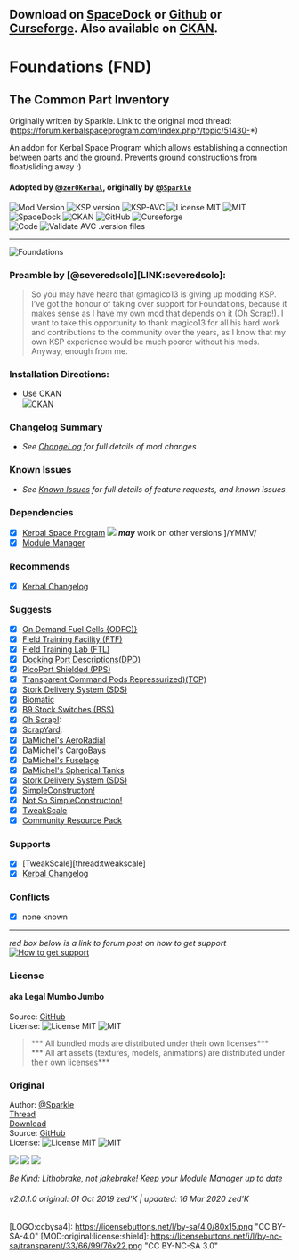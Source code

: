<!-- Readme.md v1.1.4.0
Foundations (FND)
created: 01 Oct 19
updated: 2020 04 10 -->

## Download on [SpaceDock][MOD:rel-spacedock] or [Github][MOD:rel-github] or [Curseforge][MOD:rel-curseforge]. Also available on [CKAN][MOD:rel-ckan].  

# Foundations (FND)
## The Common Part Inventory


Originally written by Sparkle. Link to the original mod thread: (https://forum.kerbalspaceprogram.com/index.php?/topic/51430-*)

An addon for Kerbal Space Program which allows establishing a connection between parts and the ground. Prevents ground constructions from float/sliding away :)

#### Adopted by [@`zer0Kerbal`][LINK:zer0Kerbal], originally by [@`Sparkle`][LINK:sparkle]  

![Mod Version][shield:mod:latest] 
![KSP version][shield:ksp] ![KSP-AVC][shield:kspavc] ![License MIT][shield:license] ![][LOGO:mit]   
![SpaceDock][shield:spacedock] ![CKAN][shield:ckan] ![GitHub][shield:github] ![Curseforge][shield:curseforge]  
![Code][shield:code] ![Validate AVC .version files][shield:avcvalid]  
***
![Foundations][IMG:hero:0]
### Preamble by [@severedsolo][LINK:severedsolo]: 
> So you may have heard that @magico13 is giving up modding KSP. I've got the honour of taking over support for Foundations, because it makes sense as I have my own mod that depends on it (Oh Scrap!). I want to take this opportunity to thank magico13 for all his hard work and contributions to the community over the years, as I know that my own KSP experience would be much poorer without his mods. Anyway, enough from me.
### Installation Directions:
- Use CKAN  
![][image:rel-ckan][CKAN][MOD:rel-ckan]
### Changelog Summary
- *See [ChangeLog][MOD:changelog] for full details of mod changes*
### Known Issues
- *See [Known Issues][MOD:issues] for full details of feature requests, and known issues*
### Dependencies
- [x] [Kerbal Space Program][KSP:website] [![][shield:ksp]][KSP:website] ***may*** work on other versions ]/YMMV/
- [x] [Module Manager][thread:mm]  
### Recommends  
- [x] [Kerbal Changelog][thread:kcl]  
### Suggests
- [x] [On Demand Fuel Cells {ODFC)}][thread:ODFC]  
- [x] [Field Training Facility (FTF)][thread:FTF]  
- [x] [Field Training Lab (FTL)][thread:FTL]  
- [x] [Docking Port Descriptions(DPD)][thread:DPD]  
- [x] [PicoPort Shielded (PPS)][thread:PPS]  
- [x] [Transparent Command Pods Repressurized)(TCP)][thread:TCP]  
- [x] [Stork Delivery System (SDS)][thread:SDS]
- [x] [Biomatic][thread:BIO]
- [x] [B9 Stock Switches (BSS)]()
- [x] [Oh Scrap!][thread:OHS]:  
- [x] [ScrapYard][thread:SYD]:  
- [x] [DaMichel's AeroRadial][thread:DAR]  
- [x] [DaMichel's CargoBays][thread:DCB]  
- [x] [DaMichel's Fuselage][thread:DMF]  
- [x] [DaMichel's Spherical Tanks][thread:DST]  
- [x] [Stork Delivery System (SDS)][thread:SDS]  
- [x] [SimpleConstructon!][thread:SC!]  
- [x] [Not So SimpleConstructon!][thread:NSSC]  
- [x] [TweakScale][thread:twk]  
- [x] [Community Resource Pack][thread:crp]  
### Supports
- [x] [TweakScale][thread:tweakscale]  
- [x] [Kerbal Changelog][thread:kcl]
### Conflicts
- [x] none known
***  
*red box below is a link to forum post on how to get support*  
[![How to get support][image:get-support]][thread:getsupport]

### License
#### aka Legal Mumbo Jumbo
Source: [GitHub][MOD:github:repo]  
License: ![License MIT][shield:license] ![][LOGO:MIT]    
> *** All bundled mods are distributed under their own licenses***  
> *** All art assets (textures, models, animations) are distributed under their own licenses***   
### Original
Author: [@Sparkle][LINK:sparkle]  
[Thread][MOD:original:thread]  
[Download][MOD:original:download]  
Source: [GitHub][MOD:original:source]  
License: ![License MIT][shield:license:original] ![][LOGO:mit] 

<!-- graphical links to downloads -->
[![][image:rel-github]][MOD:rel-github] [![][image:rel-spacedock]][MOD:rel-spacedock] [![][image:rel-curseforge]][MOD:rel-curseforge]  

*Be Kind: Lithobrake, not jakebrake! Keep your Module Manager up to date*

###### v2.0.1.0 original: 01 Oct 2019 zed'K | updated: 16 Mar 2020 zed'K

[MOD:license]:      https://github.com/zer0Kerbal/Foundations/blob/master/LICENSE
[MOD:contributing]: https://github.com/zer0Kerbal/Foundations/blob/master/.github/CONTRIBUTING.md
[MOD:wiki]:         https://github.com/zer0Kerbal/Foundations/
[MOD:issues]:       https://github.com/zer0Kerbal/Foundations/issues
[MOD:known]:        https://github.com/zer0Kerbal/Foundations/wiki/Known-Issues
[MOD:forum]:        https://forum.kerbalspaceprogram.com/index.php?/topic/192456-*
[MOD:github:repo]:  https://github.com/zer0Kerbal/Foundations/
[MOD:changelog]:    https://github.com/zer0Kerbal/Foundations/Changelog.cfg
[KSP:website]:      https://kerbalspaceprogram.com/ "Kerbal Space Program"  

<!--- original mod stuff -->
[MOD:original:source]:     https://github.com/severedsolo/Foundations
[MOD:original:thread]:     https://forum.kerbalspaceprogram.com/index.php?/topic/178641-*
[MOD:original:download]:   https://github.com/severedsolo/Foundations/releases/latest
[shield:license:original]: https://img.shields.io/badge/License-WTFPL-red?backgroud=black?style=plastic "WTFPL"

<!--- license logo urls -->
[LOGO:mit]:   https://i.postimg.cc/bvjfsMP5/MIT-17x17.png "MIT"  
[LOGO:wtfpl]: https://www.wtfpl.net/wp-content/uploads/2012/12/wtfpl-badge-4.png "WTFPL"  
[LOGO:gplv3]: https://i.postimg.cc/90kCDs7K/gplv3-48x17.png "GPLv3"  
[LOGO:gplv2]: https://i.postimg.cc/9FrwMgK6/GPL-17x17.png "GPLv2"
[LOGO:ccbysa4]: https://licensebuttons.net/l/by-sa/4.0/80x15.png "CC BY-SA-4.0"  [MOD:original:license:shield]:  https://licensebuttons.net/i/l/by-nc-sa/transparent/33/66/99/76x22.png "CC BY-NC-SA 3.0"   

[MOD:rel-ckan]:      https://forum.kerbalspaceprogram.com/index.php?/topic/90246-* "CKAN"  
[MOD:rel-github]:    https://github.com/zer0Kerbal/Foundations/releases/latest "GitHub"  
[MOD:rel-spacedock]: https://spacedock.info/mod/1746 "SpaceDock"  
[MOD:rel-curseforge]: https://www.curseforge.com/kerbal/ksp-mods/Foundations "CurseForge"  

[image:rel-github]:     https://i.imgur.com/RE4Ppr9.png
[image:rel-spacedock]:  https://i.imgur.com/m0a7tn2.png
[image:rel-curseforge]: https://i.postimg.cc/RZNyB5vP/Download-On-Curse.png
[image:get-support]:    https://i.postimg.cc/vHP6zmrw/image.png

[image:rel-ckan]:  https://i.postimg.cc/x8XSVg4R/sj507JC.png
[image:changelog]: https://i.postimg.cc/qM9p4V0C/changelog.png
[image:source]:    https://i.postimg.cc/tJ8GqW0H/source.png

[mage:rel-github-sm]:      https://i.postimg.cc/1XXy5yfD/github.png
[image:rel-spacedock-sm]:  https://i.postimg.cc/DZ22Hrhj/spacedock.png
[image:rel-curseforge-sm]: https://i.postimg.cc/ZRVTSWKT/UVVt0OP.png
  
[shield:mod:latest]: https://img.shields.io/github/v/release/zer0Kerbal/Foundations?include_prereleases?style=plastic
[shield:mod]: https://img.shields.io/endpoint?url=https://raw.githubusercontent.com/zer0Kerbal/Foundations/master/json/mod.json
[shield:ksp]: https://img.shields.io/endpoint?url=https://raw.githubusercontent.com/zer0Kerbal/Foundations/master/json/ksp.json
[shield:license]: https://img.shields.io/endpoint?url=https://raw.githubusercontent.com/zer0Kerbal/Foundations/master/json/license.json
[shield:code]: https://img.shields.io/endpoint?url=https://raw.githubusercontent.com/zer0Kerbal/Kaboom/master/json/code.json
[shield:kspavc]:     https://img.shields.io/badge/KSP-AVC--supported-brightgreen.svg?style=plastic
[shield:spacedock]:  https://img.shields.io/badge/SpaceDock-listed-blue.svg?style=plastic
[shield:ckan]:       https://img.shields.io/badge/CKAN-Indexed-blue.svg?style=plastic
[shield:github]:     https://img.shields.io/badge/Github-Indexed-blue.svg?style=plastic&logo=github
[shield:curseforge]: https://img.shields.io/badge/CurseForge-listed-blue.svg?style=plastic
[shield:avcvalid]:    https://github.com/zer0Kerbal/Foundations/workflows/Validate%20AVC%20.version%20files/badge.svg

<!-- zer0Kerbal mods -->
[thread:ODFC]: https://forum.kerbalspaceprogram.com/index.php?/topic/187625-* "On Demand Fuel Cells"  
[thread:FTF]:  https://forum.kerbalspaceprogram.com/index.php?/topic/188841-* "Field Training Facility"  
[thread:FTL]:  https://forum.kerbalspaceprogram.com/index.php?/topic/188841-* "Field Training Lab"  
[thread:MHH]:  https://forum.kerbalspaceprogram.com/index.php?/topic/188246-* "More Hitchhikers"  
[thread:TCP]:  https://forum.kerbalspaceprogram.com/index.php?/topic/187495-* "Transparent Command Pods"  
[thread:NUK]:  https://forum.kerbalspaceprogram.com/index.php?/topic/21466-*  "Nuke Tiny Parts"
[thread:OHS]:  https://forum.kerbalspaceprogram.com/index.php?/topic/192360-* "Oh Scrap!"  
[thread:SYD]:  https://forum.kerbalspaceprogram.com/index.php?/topic/192360-* "ScrapYard"  
[thread:DPD]:  https://forum.kerbalspaceprogram.com/index.php?/topic/192184-* "Docking Port Descriptions"
[thread:PPS]:  https://forum.kerbalspaceprogram.com/index.php?/topic/192187-* "Shielded PicoPort"  
[thread:DST]:  https://forum.kerbalspaceprogram.com/index.php?/topic/191719-* "DaMichel's Spherical Tanks"  
[thread:DMF]:  https://forum.kerbalspaceprogram.com/index.php?/topic/191719-* "DaMichel's Fuselage"  
[thread:DAR]:  https://forum.kerbalspaceprogram.com/index.php?/topic/191719-* "DaMichel's AeroRadial"  
[thread:DCB]:  https://forum.kerbalspaceprogram.com/index.php?/topic/191719-* "DaMichel's CargoBays"  
[thread:SDS]:  https://forum.kerbalspaceprogram.com/index.php?/topic/191719-* "Stork Delivery System (SDS)"    
[thread:BIO]:  https://forum.kerbalspaceprogram.com/index.php?/topic/191426-* "Biomatic"  
[thread:B9S]:  https://forum.kerbalspaceprogram.com/index.php?/topic/190870-* "B9 Stock Patches"   
[thread:KGX]:  https://forum.kerbalspaceprogram.com/index.php?/topic/192696-* "KerGuise Experimental Engineering"  
[thread:SC!]:  https://forum.kerbalspaceprogram.com/index.php?/topic/191424-* "SimpleConstructon!"  
[thread:SL!]:  https://forum.kerbalspaceprogram.com/index.php?/topic/191045-* "SimpleLogistics!"  
[thread:NSSC]:  https://forum.kerbalspaceprogram.com/index.php?/topic/191504-* "Not So SimpleConstructon!"  
[thread:BOOM]: https://forum.kerbalspaceprogram.com/index.php?/topic/192938-* "KaboOom!"
[thread:VG0]:  https:// "Vanguard Phase I"  
[thread:VG1]:  https:// "Vanguard Phase II"  
[thread:VGR]:  https:// "Vanguard Rodent"  
[thread:PRB]:  https:// "ProbiTronics"  
[thread:CTN]:  https:// "CTN"  
[thread:HBF]:  https:// "HotBeverages Fuel Cells" 
[thread:HBX]:  https:// "HotBeverages Experimental" 
[thread:HBM]:  https:// "HotBeverages Sensor Modules" 
[thread:HMS]:  https:// "HotBeverages Service Modules" 
[thread:HBK]:  https:// "HotBeverages Kerturn" 
[thread:DRL]:  https:// "DRElite (DRL)"
[thread:AIM]:  https:// "LandingAim"  
[thread:GFC]:  https:// "G-Force"
[thread:JET]:  https:// "Jettison"  
[thread:SIL]:  https:// "Stock Inline Lights"  
[thread:SILP]: https:// "Stock Inline Lights Patches"
[thread:DSV]:  https:// "DECQ Saturn V"  
[thread:DKX]:  https:// "DECQ KerbalX"  
[thread:DN1]:  https:// "DECQ N-1"  
[thread:DP+]:  https:// "DECQ Proton"  
[thread:SSS]:  https:// "DECQ Space Shuttle System"  
[thread:ARP]:  https:// "TriggerAu's Alternate Resource Panel"  
[thread:ARI]:  https:// "Olympic1's Icons for ARP"  
[thread:AAD]:  https:// "Axial Aerospace Dreamer"  
[thread:AAL]:  https:// "Axial Aerospace LanderTek"  
[thread:AAS]:  https:// "Axial Aerospace SimpleCargo"  
[thread:AAW]:  https:// "Axial Aerospace WhimChaser"  

[thread:mm]:  https://forum.kerbalspaceprogram.com/index.php?/topic/50533-* "Module Manager"   
[thread:kcl]: https://forum.kerbalspaceprogram.com/index.php?/topic/179207-* "Kerbal Changelog"  
[thread:twk]: https://forum.kerbalspaceprogram.com/index.php?/topic/179030-* "TweakScale"  
[thread:crp]: https://forum.kerbalspaceprogram.com/index.php?/topic/83007-* "Community Resource Pack"  

[thread:getsupport]: https://forum.kerbalspaceprogram.com/index.php?/topic/83212-* "Link to how to get support"  

[LINK:sparkle]: https://forum.kerbalspaceprogram.com/index.php?/profile/91081-sparkle/ "Sparkle"  
[LINK:zer0Kerbal]: https://forum.kerbalspaceprogram.com/index.php?/profile/190933-zer0kerbal/ "zed'K"  

[IMG:hero:0]: https://i.imgur.com/DVDdgU1.png
[IMG:hero:1]: https://i.imgur.com/y0vd6WS.png

<!--
this file: GPLv2
zer0Kerbal-->
